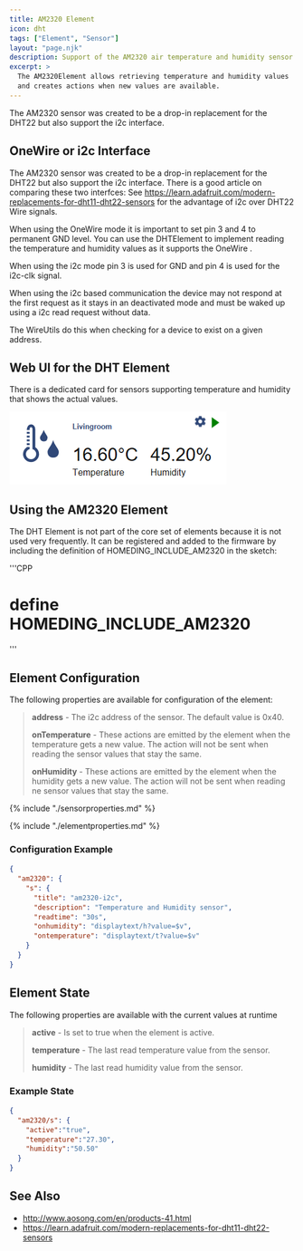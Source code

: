 ```yaml
---
title: AM2320 Element
icon: dht
tags: ["Element", "Sensor"]
layout: "page.njk"
description: Support of the AM2320 air temperature and humidity sensor chips in i2c mode.
excerpt: >
  The AM2320Element allows retrieving temperature and humidity values 
  and creates actions when new values are available.
---
```


The AM2320 sensor was created to be a drop-in replacement for the DHT22 but also support the i2c interface.

## OneWire or i2c Interface

The AM2320 sensor was created to be a drop-in replacement for the DHT22 but also support the i2c interface. There is a good article on comparing these two interfces:
See <https://learn.adafruit.com/modern-replacements-for-dht11-dht22-sensors>
for the advantage of i2c over DHT22 Wire signals.

When using the OneWire mode it is important to set pin 3 and 4 to permanent GND level. You can use the DHTElement to implement reading the temperature and humidity values as it supports the OneWire .

When using the i2c mode pin 3 is used for GND and pin 4 is used for the i2c-clk signal.

When using the i2c based communication the device may not respond at the first request
as it stays in an deactivated mode and must be waked up using a i2c read request without data.

The WireUtils do this when checking for a device to exist on a given address.


## Web UI for the DHT Element

There is a dedicated card for sensors supporting temperature and humidity that shows the actual values.

![DHT Sensor UI](/elements/dhtui.png)


## Using the AM2320 Element

The DHT Element is not part of the core set of elements
because it is not used very frequently.
It can be registered and added to the firmware by including the definition of
HOMEDING_INCLUDE_AM2320 in the sketch:

'''CPP
# define HOMEDING_INCLUDE_AM2320
'''

## Element Configuration

The following properties are available for configuration of the element:

> **address** - The i2c address of the sensor. The default value is 0x40.
>
> **onTemperature** - These actions are emitted by the element when the temperature gets a new value. The action will not be sent when reading the sensor values that stay the same.
>
> **onHumidity** - These actions are emitted by the element when the humidity gets a new value. The action will not be sent when reading ne sensor values that stay the same.

{% include "./sensorproperties.md" %}

{% include "./elementproperties.md" %}


### Configuration Example

``` json
{
  "am2320": {
    "s": {
      "title": "am2320-i2c",
      "description": "Temperature and Humidity sensor",
      "readtime": "30s",
      "onhumidity": "displaytext/h?value=$v",
      "ontemperature": "displaytext/t?value=$v"
    }
  }
}
```

## Element State

The following properties are available with the current values at runtime

> **active** - Is set to true when the element is active.
>
> **temperature** - The last read temperature value from the sensor.
>
> **humidity** - The last read humidity value from the sensor.


### Example State

``` json
{
  "am2320/s": {
    "active":"true",
    "temperature":"27.30",
    "humidity":"50.50"
  }
}
```

## See Also

* <http://www.aosong.com/en/products-41.html>
* <https://learn.adafruit.com/modern-replacements-for-dht11-dht22-sensors>

